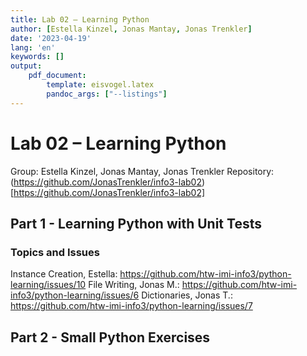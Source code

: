 ```yaml
---
title: Lab 02 – Learning Python
author: [Estella Kinzel, Jonas Mantay, Jonas Trenkler]
date: '2023-04-19'
lang: 'en'
keywords: []
output:
    pdf_document:
        template: eisvogel.latex
        pandoc_args: ["--listings"]
---
```


# Lab 02 – Learning Python

Group: Estella Kinzel, Jonas Mantay, Jonas Trenkler
Repository: (https://github.com/JonasTrenkler/info3-lab02)[https://github.com/JonasTrenkler/info3-lab02]

## Part 1 - Learning Python with Unit Tests

### Topics and Issues

Instance Creation, Estella: https://github.com/htw-imi-info3/python-learning/issues/10
File Writing, Jonas M.: https://github.com/htw-imi-info3/python-learning/issues/6
Dictionaries, Jonas T.: https://github.com/htw-imi-info3/python-learning/issues/7

## Part 2 - Small Python Exercises

